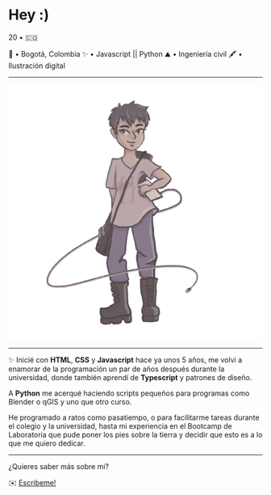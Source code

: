 # Hey :)

20 • 🇨🇴

📌   • Bogotá, Colombia
✨   • Javascript || Python
⛰   • Ingeniería civil
🖋   • Ilustración digital 

* * *
![Soy yo!](./avatar_git.png)
* * *

✨ Inicié con **HTML**, **CSS** y **Javascript** hace ya unos 5 años, me volvi a enamorar de la programación un par de años después durante la universidad, donde también aprendí de **Typescript** y patrones de diseño. 

A **Python** me acerqué haciendo scripts pequeños para programas como Blender o qGIS y uno que otro curso.

He programado a ratos como pasatiempo, o para facilitarme tareas durante el colegio y la universidad, hasta mi experiencia en el Bootcamp de Laboratoria que pude poner los pies sobre la tierra y decidir que esto es a lo que me quiero dedicar.

* * *

¿Quieres saber más sobre mi?

✉️ [Escribeme!](mailto:dsandovalm@unal.edu.co)

<!--- 
ACAD - Autolisp
☼☽☾★☆⭐︎♝♞⚅⚄⚃⚂⚁⚀♙♋︎✦✧🂤🂥🂦🂧🂨🂩🂪🂫☗☖⚉⚈⚇⚆❖❃✘✗✓✔︎❥⌘⌀⎇⎈⌚︎⌛︎⍀⌿⍀⍀⍁⍂⍃⍌⌼⌻⌾⌬⍫ℳ🇨🇴♋️🔫🛤✨🦀🐝🐇🌙
-->
